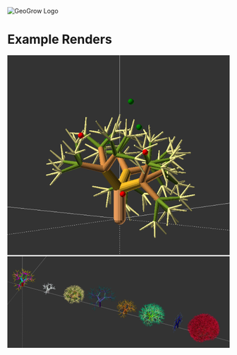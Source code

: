 ![GeoGrow Logo](branding/logo/logo_tree_v1.0.png)

# Example Renders
![recur_tree_dir_lib](results/render-images/recur_tree_dir_lib.png)
![recur-trees-x8](results/render-images/recur-trees-x8.png)
